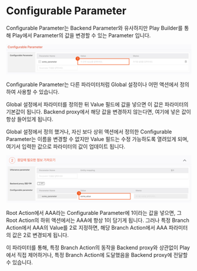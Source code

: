 # Configurable Parameter

Configurable Parameter는 Backend Parameter와 유사하지만 Play Builder를 통해 Play에서 Parameter의 값을 변경할 수 있는 Parameter 입니다.

![](/assets/images/configurable-parameter-01.jpg)

Configurable Parameter는 다른 파라미터처럼 Global 설정이나 어떤 액션에서 정의하여 사용할 수 있습니다.

Global 설정에서 파라미터를 정의한 뒤 Value 필드에 값을 넣으면 이 값은 파라미터의 기본값이 됩니다. Backend proxy에서 해당 값을 변경하지 않는다면, 여기에 넣은 값이 항상 들어있게 됩니다.

Global 설정에서 정의 했거나, 자신 보다 상위 액션에서 정의한 Configurable Parameter는 이름을 변경할 수 없지만 Value 필드는 수정 가능하도록 열려있게 되며, 여기서 입력한 값으로 파라미터의 값이 업데이트 됩니다.

![](/assets/images/configurable-parameter-02.jpg)

Root Action에서 AAA라는 Configurable Parameter에 1이라는 값을 넣으면, 그 Root Action의 하위 액션에서는 AAA에 항상 1이 담기게 됩니다. 그러나 특정 Branch Action에서 AAA의 Value를 2로 지정하면, 해당 Branch Action에서 AAA 파라미터의 값은 2로 변경되게 됩니다.

이 파라미터를 통해, 특정 Branch Action의 동작을 Backend proxy와 상관없이 Play에서 직접 제어하거나, 특정 Branch Action에 도달했음을 Backend proxy에 전달할 수 있습니다.

